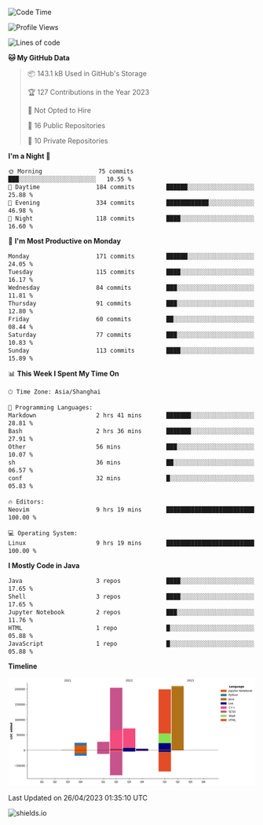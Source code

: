 <!--START_SECTION:waka-->
![Code Time](http://img.shields.io/badge/Code%20Time-260%20hrs%2030%20mins-blue)

![Profile Views](http://img.shields.io/badge/Profile%20Views-0-blue)

![Lines of code](https://img.shields.io/badge/From%20Hello%20World%20I%27ve%20Written-740.6%20thousand%20lines%20of%20code-blue)

**🐱 My GitHub Data** 

> 📦 143.1 kB Used in GitHub's Storage 
 > 
> 🏆 127 Contributions in the Year 2023
 > 
> 🚫 Not Opted to Hire
 > 
> 📜 16 Public Repositories 
 > 
> 🔑 10 Private Repositories 
 > 
**I'm a Night 🦉** 

```text
🌞 Morning                75 commits          ███░░░░░░░░░░░░░░░░░░░░░░   10.55 % 
🌆 Daytime                184 commits         ██████░░░░░░░░░░░░░░░░░░░   25.88 % 
🌃 Evening                334 commits         ████████████░░░░░░░░░░░░░   46.98 % 
🌙 Night                  118 commits         ████░░░░░░░░░░░░░░░░░░░░░   16.60 % 
```
📅 **I'm Most Productive on Monday** 

```text
Monday                   171 commits         ██████░░░░░░░░░░░░░░░░░░░   24.05 % 
Tuesday                  115 commits         ████░░░░░░░░░░░░░░░░░░░░░   16.17 % 
Wednesday                84 commits          ███░░░░░░░░░░░░░░░░░░░░░░   11.81 % 
Thursday                 91 commits          ███░░░░░░░░░░░░░░░░░░░░░░   12.80 % 
Friday                   60 commits          ██░░░░░░░░░░░░░░░░░░░░░░░   08.44 % 
Saturday                 77 commits          ███░░░░░░░░░░░░░░░░░░░░░░   10.83 % 
Sunday                   113 commits         ████░░░░░░░░░░░░░░░░░░░░░   15.89 % 
```


📊 **This Week I Spent My Time On** 

```text
🕑︎ Time Zone: Asia/Shanghai

💬 Programming Languages: 
Markdown                 2 hrs 41 mins       ███████░░░░░░░░░░░░░░░░░░   28.81 % 
Bash                     2 hrs 36 mins       ███████░░░░░░░░░░░░░░░░░░   27.91 % 
Other                    56 mins             ███░░░░░░░░░░░░░░░░░░░░░░   10.07 % 
sh                       36 mins             ██░░░░░░░░░░░░░░░░░░░░░░░   06.57 % 
conf                     32 mins             █░░░░░░░░░░░░░░░░░░░░░░░░   05.83 % 

🔥 Editors: 
Neovim                   9 hrs 19 mins       █████████████████████████   100.00 % 

💻 Operating System: 
Linux                    9 hrs 19 mins       █████████████████████████   100.00 % 
```

**I Mostly Code in Java** 

```text
Java                     3 repos             ████░░░░░░░░░░░░░░░░░░░░░   17.65 % 
Shell                    3 repos             ████░░░░░░░░░░░░░░░░░░░░░   17.65 % 
Jupyter Notebook         2 repos             ███░░░░░░░░░░░░░░░░░░░░░░   11.76 % 
HTML                     1 repo              █░░░░░░░░░░░░░░░░░░░░░░░░   05.88 % 
JavaScript               1 repo              █░░░░░░░░░░░░░░░░░░░░░░░░   05.88 % 
```



**Timeline**

![Lines of Code chart](https://raw.githubusercontent.com/kopp4/kopp4/main/assets/bar_graph.png)


 Last Updated on 26/04/2023 01:35:10 UTC
<!--END_SECTION:waka-->
![shields.io](https://img.shields.io/github/commit-activity/w/kopp4/kopp4?color=g&label=abusing%20bot&style=flat-square)
